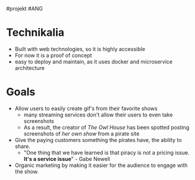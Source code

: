 #projekt #ANG 
# Technikalia
- Built with web technologies, so it is highly accessible
- For now it is a proof of concept
- easy to deploy and maintain, as it uses docker and microservice architecture
# Goals
- Allow users to easily create gif's from their favorite shows
	- many streaming services don't allow their users to even take screenshots
	- As a result, the creator of *The Owl House* has been spotted posting screenshots of *her own show* from a pirate site
- Give the paying customers something the pirates have, the ability to share.
	- "One thing that we have learned is that piracy is not a pricing issue. **It's a service issue**" - Gabe Newell
- Organic marketing by making it easier for the audience to engage with the show.